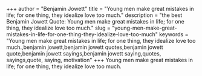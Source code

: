 +++
author = "Benjamin Jowett"
title = "Young men make great mistakes in life; for one thing, they idealize love too much."
description = "the best Benjamin Jowett Quote: Young men make great mistakes in life; for one thing, they idealize love too much."
slug = "young-men-make-great-mistakes-in-life-for-one-thing-they-idealize-love-too-much"
keywords = "Young men make great mistakes in life; for one thing, they idealize love too much.,benjamin jowett,benjamin jowett quotes,benjamin jowett quote,benjamin jowett sayings,benjamin jowett saying,quotes, sayings,quote, saying, motivation"
+++
Young men make great mistakes in life; for one thing, they idealize love too much.

